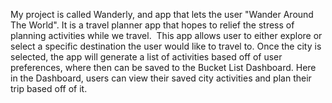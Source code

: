 My project is called Wanderly, and app that lets the user "Wander Around The World". It is a travel planner app that hopes to relief the stress of planning activities while we travel.  This app allows user to either explore or select a specific destination the user would like to travel to. Once the city is selected, the app will generate a list of activities based off of user preferences, where then can be saved to the Bucket List Dashboard. Here in the Dashboard, users can view their saved city activities and plan their trip based off of it.
